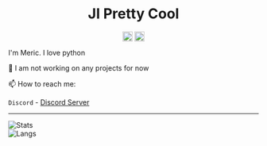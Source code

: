 <p align="center"> <h1 align="center"> JI Pretty Cool </h1> </p>
<p align="center">
<a href="https://github.com/JIPrettyCool" target="_blank"><img align="center" src="https://cdn.jsdelivr.net/npm/simple-icons@3.0.1/icons/github.svg" alt="JI Pretty Cool" height="20" width="20" /></a>
<a href="https://twitter.com/iamrealji" target="_blank"><img align="center" src="https://cdn.jsdelivr.net/npm/simple-icons@3.0.1/icons/twitter.svg" alt="JI Pretty Cool" height="20" width="20" /></a>
</p>

I'm Meric. I love python

🔭 I am not working on any projects for now

📫 How to reach me:

`Discord` - [Discord Server](https://discord.gg/ZQSHn9b)

---

![Stats](https://github-readme-stats.vercel.app/api?username=JIPrettyCool&show_icons=true&title_color=fff&icon_color=79ff97&text_color=9f9f9f&bg_color=151515&count_private=true)  
![Langs](https://github-readme-stats.vercel.app/api/top-langs/?username=JIPrettyCool&layout=compact&title_color=fff&icon_color=79ff97&text_color=9f9f9f&bg_color=151515)
